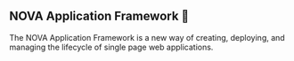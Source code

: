 ## NOVA Application Framework 👋

The NOVA Application Framework is a new way of creating, deploying, and managing the lifecycle of single page web applications.
